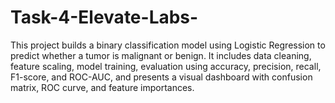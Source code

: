 # Task-4-Elevate-Labs-
This project builds a binary classification model using Logistic Regression to predict whether a tumor is malignant or benign. It includes data cleaning, feature scaling, model training, evaluation using accuracy, precision, recall, F1-score, and ROC-AUC, and presents a visual dashboard with confusion matrix, ROC curve, and feature importances.
